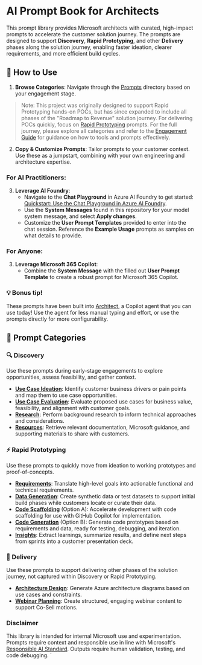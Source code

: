 # AI Prompt Book for Architects

This prompt library provides Microsoft architects with curated, high-impact prompts to accelerate the customer solution journey. The prompts are designed to support **Discovery**, **Rapid Prototyping**, and other **Delivery** phases along the solution journey, enabling faster ideation, clearer requirements, and more efficient build cycles.

## 🧭 How to Use
1. **Browse Categories**: Navigate through the [Prompts](prompts/) directory based on your engagement stage.

> Note: This project was originally designed to support Rapid Prototyping hands-on POCs, but has since expanded to include all phases of the "Roadmap to Revenue" solution journey.  For delivering POCs quickly, focus on [Rapid Prototyping](prompts/rapid-prototyping/) prompts. For the full journey, please explore all categories and refer to the [Engagement Guide](engagement-guide.md) for guidance on how to tools and prompts effectively.

2. **Copy & Customize Prompts**: Tailor prompts to your customer context. Use these as a jumpstart, combining with your own engineering and architecture expertise.

### For **AI Practitioners**:
3. **Leverage AI Foundry**: 
    - Navigate to the **Chat Playground** in Azure AI Foundry to get started: [Quickstart: Use the Chat Playground in Azure AI Foundry](https://learn.microsoft.com/en-us/azure/ai-foundry/quickstarts/get-started-playground). 
    - Use the **System Messages** found in this repository for your model system message, and select **Apply changes**. 
    - Customize the **User Prompt Templates** provided to enter into the chat session. Reference the **Example Usage** prompts as samples on what details to provide.

### For **Anyone**:
3. **Leverage Microsoft 365 Copilot**:
    - Combine the **System Message** with the filled out **User Prompt Template** to create a robust prompt for Microsoft 365 Copilot.

### 💡 Bonus tip!
These prompts have been built into [Architect](https://aka.ms/architectagent), a Copilot agent that you can use today! Use the agent for less manual typing and effort, or use the prompts directly for more configurability.

## 📁 Prompt Categories

### 🔍 Discovery
Use these prompts during early-stage engagements to explore opportunities, assess feasibility, and gather context.

- [**Use Case Ideation**](prompts/discovery/1-use-case-ideation.md): Identify customer business drivers or pain points and map them to use case opportunities.
- [**Use Case Evaluation**](prompts/discovery/2-use-case-evaluation.md): Evaluate proposed use cases for business value, feasibility, and alignment with customer goals.
- [**Research**](prompts/discovery/3-research.md): Perform background research to inform technical approaches and considerations.
- [**Resources**](prompts/discovery/4-resources.md): Retrieve relevant documentation, Microsoft guidance, and supporting materials to share with customers.

### ⚡ Rapid Prototyping 
Use these prompts to quickly move from ideation to working prototypes and proof-of-concepts.

- [**Requirements**](prompts/rapid-prototyping/1-requirements.md): Translate high-level goals into actionable functional and technical requirements.
- [**Data Generation**](prompts/rapid-prototyping/2-data-generation.md): Create synthetic data or test datasets to support initial build phases while customers locate or curate their data.
- [**Code Scaffolding**](prompts/rapid-prototyping/3a-code-scaffolding.md) (Option A): Accelerate development with code scaffolding for use with GitHub Copilot for implementation.
- [**Code Generation**](prompts/rapid-prototyping/3b-code-generation.md) (Option B): Generate code prototypes based on requirements and data, ready for testing, debugging, and iteration.
- [**Insights**](prompts/rapid-prototyping/4-insights-presentation.md): Extract learnings, summarize results, and define next steps from sprints into a customer presentation deck.

### 🚚 Delivery
Use these prompts to support delivering other phases of the solution journey, not captured within Discovery or Rapid Prototyping.
- [**Architecture Design**](prompts/delivery/architecture-design.md): Generate Azure architecture diagrams based on use cases and constraints.
- [**Webinar Planning**](prompts/delivery/webinar-planning.md): Create structured, engaging webinar content to support Co-Sell motions.


### Disclaimer
This library is intended for internal Microsoft use and experimentation. Prompts require context and responsible use in line with Microsoft's [Responsible AI Standard](https://www.microsoft.com/ai/responsible-ai). Outputs require human validation, testing, and code debugging.
`